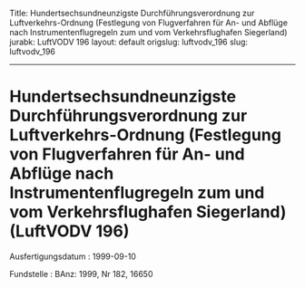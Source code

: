 Title: Hundertsechsundneunzigste Durchführungsverordnung zur Luftverkehrs-Ordnung
  (Festlegung von Flugverfahren für An- und Abflüge nach Instrumentenflugregeln zum
  und vom Verkehrsflughafen Siegerland)
jurabk: LuftVODV 196
layout: default
origslug: luftvodv_196
slug: luftvodv_196

---

# Hundertsechsundneunzigste Durchführungsverordnung zur Luftverkehrs-Ordnung (Festlegung von Flugverfahren für An- und Abflüge nach Instrumentenflugregeln zum und vom Verkehrsflughafen Siegerland) (LuftVODV 196)

Ausfertigungsdatum
:   1999-09-10

Fundstelle
:   BAnz: 1999, Nr 182, 16650

